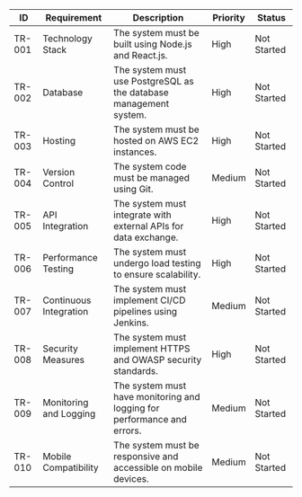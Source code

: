 | ID | Requirement                     | Description                                                      | Priority | Status      |
|----|---------------------------------|------------------------------------------------------------------|----------|-------------|
| TR-001 | Technology Stack            | The system must be built using Node.js and React.js.              | High     | Not Started |
| TR-002 | Database                    | The system must use PostgreSQL as the database management system. | High     | Not Started |
| TR-003 | Hosting                     | The system must be hosted on AWS EC2 instances.                   | High     | Not Started |
| TR-004 | Version Control             | The system code must be managed using Git.                         | Medium   | Not Started |
| TR-005 | API Integration             | The system must integrate with external APIs for data exchange.   | High     | Not Started |
| TR-006 | Performance Testing         | The system must undergo load testing to ensure scalability.       | High     | Not Started |
| TR-007 | Continuous Integration     | The system must implement CI/CD pipelines using Jenkins.          | Medium   | Not Started |
| TR-008 | Security Measures          | The system must implement HTTPS and OWASP security standards.     | High     | Not Started |
| TR-009 | Monitoring and Logging     | The system must have monitoring and logging for performance and errors. | Medium   | Not Started |
| TR-010 | Mobile Compatibility       | The system must be responsive and accessible on mobile devices.   | Medium   | Not Started |
